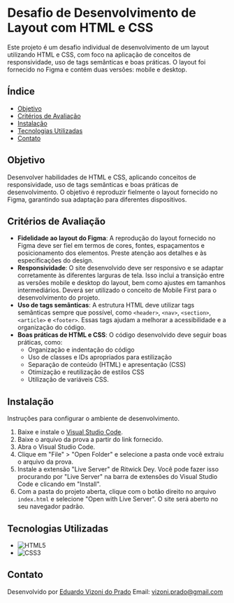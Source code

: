 # Desafio de Desenvolvimento de Layout com HTML e CSS

Este projeto é um desafio individual de desenvolvimento de um layout utilizando HTML e CSS, com foco na aplicação de conceitos de responsividade, uso de tags semânticas e boas práticas. O layout foi fornecido no Figma e contém duas versões: mobile e desktop.

## Índice

- [Objetivo](#objetivo)
- [Critérios de Avaliação](#critérios-de-avaliação)
- [Instalação](#instalação)
- [Tecnologias Utilizadas](#tecnologias-utilizadas)
- [Contato](#contato)

## Objetivo

Desenvolver habilidades de HTML e CSS, aplicando conceitos de responsividade, uso de tags semânticas e boas práticas de desenvolvimento. O objetivo é reproduzir fielmente o layout fornecido no Figma, garantindo sua adaptação para diferentes dispositivos.

## Critérios de Avaliação

- **Fidelidade ao layout do Figma**: A reprodução do layout fornecido no Figma deve ser fiel em termos de cores, fontes, espaçamentos e posicionamento dos elementos. Preste atenção aos detalhes e às especificações do design.
- **Responsividade**: O site desenvolvido deve ser responsivo e se adaptar corretamente às diferentes larguras de tela. Isso inclui a transição entre as versões mobile e desktop do layout, bem como ajustes em tamanhos intermediários. Deverá ser utilizado o conceito de Mobile First para o desenvolvimento do projeto.
- **Uso de tags semânticas**: A estrutura HTML deve utilizar tags semânticas sempre que possível, como `<header>`, `<nav>`, `<section>`, `<article>` e `<footer>`. Essas tags ajudam a melhorar a acessibilidade e a organização do código.
- **Boas práticas de HTML e CSS**: O código desenvolvido deve seguir boas práticas, como:
  - Organização e indentação do código
  - Uso de classes e IDs apropriados para estilização
  - Separação de conteúdo (HTML) e apresentação (CSS)
  - Otimização e reutilização de estilos CSS
  - Utilização de variáveis CSS.

## Instalação

Instruções para configurar o ambiente de desenvolvimento.

1. Baixe e instale o [Visual Studio Code](https://code.visualstudio.com/).
2. Baixe o arquivo da prova a partir do link fornecido.
3. Abra o Visual Studio Code.
4. Clique em "File" > "Open Folder" e selecione a pasta onde você extraiu o arquivo da prova.
5. Instale a extensão "Live Server" de Ritwick Dey. Você pode fazer isso procurando por "Live Server" na barra de extensões do Visual Studio Code e clicando em "Install".
6. Com a pasta do projeto aberta, clique com o botão direito no arquivo `index.html` e selecione "Open with Live Server". O site será aberto no seu navegador padrão.

## Tecnologias Utilizadas

- ![HTML5](https://img.shields.io/badge/HTML5-E34F26?style=flat-square&logo=html5&logoColor=white)
- ![CSS3](https://img.shields.io/badge/CSS3-1572B6?style=flat-square&logo=css3&logoColor=white)

## Contato

Desenvolvido por [Eduardo Vizoni do Prado]([https://www.linkedin.com/in/seu-perfil-linkedin/](https://www.linkedin.com/in/eduardo-vizoni-do-prado-48b99829b/))  
Email: vizoni.prado@gmail.com
